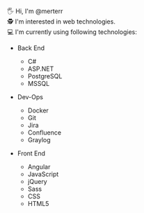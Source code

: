 🖐 Hi, I'm @merterr
<br/>
🕵 I'm interested in web technologies.
<br/>
💻 I'm currently using following technologies:
- Back End
  - C#
  - ASP.NET
  - PostgreSQL
  - MSSQL

- Dev-Ops
  - Docker
  - Git
  - Jira
  - Confluence
  - Graylog 

- Front End
  - Angular
  - JavaScript
  - jQuery
  - Sass
  - CSS
  - HTML5

 


